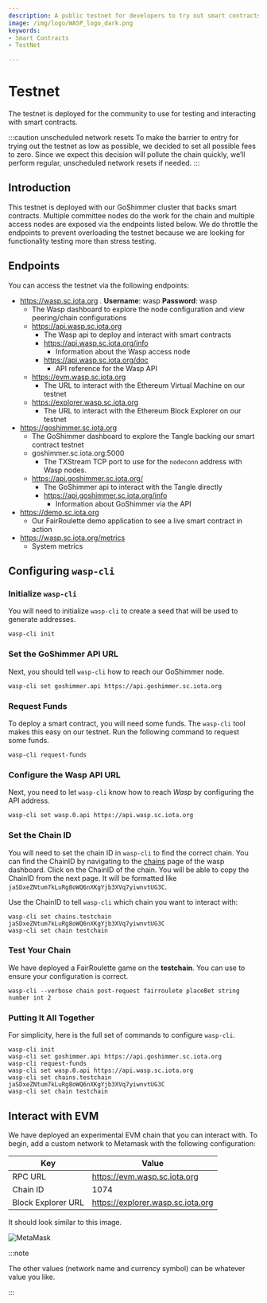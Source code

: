 ```yaml
---
description: A public testnet for developers to try out smart contracts
image: /img/logo/WASP_logo_dark.png
keywords:
- Smart Contracts
- TestNet

---
```


# Testnet

The testnet is deployed for the community to use for testing and interacting with smart contracts.

:::caution unscheduled network resets
To make the barrier to entry for trying out the testnet as low as possible, we decided to set all possible fees to zero.
Since we expect this decision will pollute the chain quickly, we’ll perform regular, unscheduled network resets if
needed.
:::

## Introduction

This testnet is deployed with our GoShimmer cluster that backs smart contracts. Multiple committee nodes do the work for
the chain and multiple access nodes are exposed via the endpoints listed below. We do throttle the endpoints to prevent
overloading the testnet because we are looking for functionality testing more than stress testing.

## Endpoints

You can access the testnet via the following endpoints:

- https://wasp.sc.iota.org . **Username**: wasp **Password**: wasp
    - The Wasp dashboard to explore the node configuration and view peering/chain configurations
    - https://api.wasp.sc.iota.org
        - The Wasp api to deploy and interact with smart contracts
        - https://api.wasp.sc.iota.org/info
            - Information about the Wasp access node
        - https://api.wasp.sc.iota.org/doc
            - API reference for the Wasp API
    - https://evm.wasp.sc.iota.org
        - The URL to interact with the Ethereum Virtual Machine on our testnet
    - https://explorer.wasp.sc.iota.org
        - The URL to interact with the Ethereum Block Explorer on our testnet
- https://goshimmer.sc.iota.org
    - The GoShimmer dashboard to explore the Tangle backing our smart contract testnet
    - goshimmer.sc.iota.org:5000
        - The TXStream TCP port to use for the `nodeconn` address with Wasp nodes.
    - https://api.goshimmer.sc.iota.org/
        - The GoShimmer api to interact with the Tangle directly
        - https://api.goshimmer.sc.iota.org/info
            - Information about GoShimmer via the API
- https://demo.sc.iota.org
    - Our FairRoulette demo application to see a live smart contract in action
- https://wasp.sc.iota.org/metrics
    - System metrics

## Configuring `wasp-cli`

### Initialize `wasp-cli`

You will need to initialize `wasp-cli` to create a seed that will be used to generate addresses.

```shell
wasp-cli init
```

### Set the GoShimmer API URL

Next, you should tell `wasp-cli` how to reach our GoShimmer node.

```shell
wasp-cli set goshimmer.api https://api.goshimmer.sc.iota.org
```

### Request Funds

To deploy a smart contract, you will need some funds. The `wasp-cli` tool makes this easy on our testnet. Run the
following command to request some funds.

```shell
wasp-cli request-funds
```

### Configure the Wasp API URL

Next, you need to let `wasp-cli` know how to reach _Wasp_ by configuring the API address.

```shell
wasp-cli set wasp.0.api https://api.wasp.sc.iota.org
```

### Set the Chain ID

You will need to set the chain ID in `wasp-cli` to find the correct chain. You can find the ChainID by navigating to
the [chains](https://wasp.sc.iota.org/chains) page of the wasp dashboard. Click on the ChainID of the chain. You will be
able to copy the ChainID from the next page. It will be formatted like `jaSDxeZNtum7kLuRg8oWQ6nXKgYjb3XVq7yiwnvtUG3C`.

Use the ChainID to tell `wasp-cli` which chain you want to interact with:

```shell
wasp-cli set chains.testchain jaSDxeZNtum7kLuRg8oWQ6nXKgYjb3XVq7yiwnvtUG3C
wasp-cli set chain testchain
```

### Test Your Chain

We have deployed a FairRoulette game on the __testchain__. You can use to ensure your configuration is correct.

```shell
wasp-cli --verbose chain post-request fairroulete placeBet string number int 2
```

### Putting It All Together

For simplicity, here is the full set of commands to configure `wasp-cli`.

```shell
wasp-cli init
wasp-cli set goshimmer.api https://api.goshimmer.sc.iota.org
wasp-cli request-funds
wasp-cli set wasp.0.api https://api.wasp.sc.iota.org
wasp-cli set chains.testchain jaSDxeZNtum7kLuRg8oWQ6nXKgYjb3XVq7yiwnvtUG3C
wasp-cli set chain testchain
```

## Interact with EVM

We have deployed an experimental EVM chain that you can interact with. To begin, add a custom network to Metamask with
the following configuration:

| Key                | Value                             |
|--------------------|-----------------------------------|
| RPC URL            | https://evm.wasp.sc.iota.org      |
| Chain ID           | 1074                              |
| Block Explorer URL | https://explorer.wasp.sc.iota.org |

It should look similar to this image.

![MetaMask](/img/metamask_testnet.png)

:::note

The other values (network name and currency symbol) can be whatever value you like.

:::



